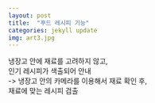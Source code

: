 ```yaml
---
layout: post
title:  "푸드 레시피 기능"
categories: jekyll update
img: art3.jpg
---
```

 

냉장고 안에 재료를 고려하지 않고,     
인기 레시피가 색출되어 안내   
-> 냉장고 안의 카메라를 이용해서 재료 확인 후,    
재료에 맞는 레시피 검출
